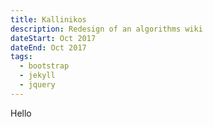 ```yaml
---
title: Kallinikos
description: Redesign of an algorithms wiki
dateStart: Oct 2017
dateEnd: Oct 2017
tags:
  - bootstrap
  - jekyll
  - jquery
---
```


Hello
<!--more-->
